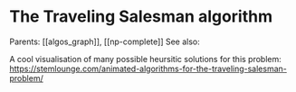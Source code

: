 # The Traveling Salesman algorithm

Parents: [[algos_graph]], [[np-complete]]
See also:


A cool visualisation of many possible heursitic solutions for this problem:
https://stemlounge.com/animated-algorithms-for-the-traveling-salesman-problem/